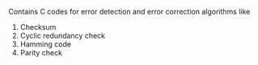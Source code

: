 Contains C codes for error detection and error correction algorithms like
1) Checksum
2) Cyclic redundancy check
3) Hamming code
4) Parity check

